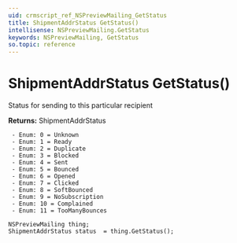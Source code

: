 ```yaml
---
uid: crmscript_ref_NSPreviewMailing_GetStatus
title: ShipmentAddrStatus GetStatus()
intellisense: NSPreviewMailing.GetStatus
keywords: NSPreviewMailing, GetStatus
so.topic: reference
---
```


# ShipmentAddrStatus GetStatus()

Status for sending to this particular recipient

**Returns:** ShipmentAddrStatus

     - Enum: 0 = Unknown 
     - Enum: 1 = Ready 
     - Enum: 2 = Duplicate 
     - Enum: 3 = Blocked 
     - Enum: 4 = Sent 
     - Enum: 5 = Bounced 
     - Enum: 6 = Opened 
     - Enum: 7 = Clicked 
     - Enum: 8 = SoftBounced 
     - Enum: 9 = NoSubscription 
     - Enum: 10 = Complained 
     - Enum: 11 = TooManyBounces 

```crmscript
NSPreviewMailing thing;
ShipmentAddrStatus status  = thing.GetStatus();
```

